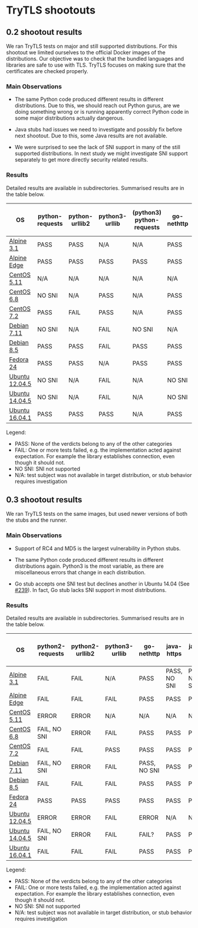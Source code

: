 # TryTLS shootouts

## 0.2 shootout results

We ran TryTLS tests on major and still supported distributions.
For this shootout we limited ourselves to the official Docker images
of the distributions. Our objective was to check that the bundled
languages and libraries are safe to use with TLS. TryTLS focuses
on making sure that the certificates are checked properly.

### Main Observations

* The same Python code produced different results in different distributions.
  Due to this, we should reach out Python gurus, are we doing something wrong
  or is running apparently correct Python code in some major distributions
  actually dangerous.

* Java stubs had issues we need to investigate and possibly fix before next
  shootout. Due to this, some Java results are not available.

* We were surprised to see the lack of SNI support in many of the still
  supported distributions. In next study we might investigate SNI support
  separately to get more directly security related results.

### Results

Detailed results are available in subdirectories. Summarised results are in the
table below.

<!-- markdownlint-disable MD013 -->

| OS                             | python-requests | python-urllib2 | python3-urllib | (python3) python-requests | go-nethttp   | java-https | java-net | php-file-get-contents  |
|------------------------------- | --------------- | -------------- | -------------- | --------------------------| ------------ | ---------- | ---------|------------------------|
|[Alpine 3.1](alpine-3.1)        | PASS            | PASS           | N/A            | N/A                       | PASS         | N/A        | N/A      | NO SNI |
|[Alpine Edge](alpine-edge)      | PASS            | PASS           | PASS           | PASS                      | PASS         | PASS       | PASS     | NO SNI |
|[CentOS 5.11](centos5)          | N/A             | N/A            | N/A            | N/A                       | N/A          | N/A        | N/A      | N/A    |
|[CentOS 6.8](centos6)           | NO SNI          | N/A            | PASS           | N/A                       | PASS         | N/A        | N/A      | NO SNI |
|[CentOS 7.2](centos7)           | PASS            | FAIL           | PASS           | N/A                       | PASS         | N/A        | N/A      | NO SNI |
|[Debian 7.11](debian-7)         | NO SNI          | N/A            | FAIL           | NO SNI                    | N/A          | N/A        | N/A      | NO SNI |
|[Debian 8.5](debian-8)          | PASS            | PASS           | FAIL           | PASS                      | PASS          | N/A        | N/A      | PASS   |
|[Fedora 24](fedora24)           | PASS            | PASS           | N/A            | PASS                      | PASS         | PASS       | PASS     | PASS   |
|[Ubuntu 12.04.5](ubuntu-12.04)  | NO SNI          | N/A            | FAIL           | N/A                       | NO SNI       | N/A        | N/A      | NO SNI |
|[Ubuntu 14.04.5](ubuntu-14.04)  | NO SNI          | N/A            | FAIL           | N/A                       | NO SNI       | N/A        | N/A      | NO SNI |
|[Ubuntu 16.04.1](ubuntu-16.04)  | PASS            | PASS           | PASS           | N/A                       | PASS         | PASS       | PASS     | PASS   |

Legend:

* PASS: None of the verdicts belong to any of the other categories
* FAIL: One or more tests failed, e.g. the implementation acted against
  expectation. For example the library establishes connection, even though
   it should not.
* NO SNI: SNI not supported
* N/A: test subject was not available in target distribution, or stub behavior
  requires investigation

## 0.3 shootout results

We ran TryTLS tests on the same images, but used newer versions of both the stubs and the runner.

### Main Observations

* Support of RC4 and MD5 is the largest vulnerability in Python stubs.

* The same Python code produced different results in different distributions again. Python3 is the most variable, as there are miscellaneous errors that change in each distribution.

* Go stub accepts one SNI test but declines another in Ubuntu 14.04 (See [#239](https://github.com/ouspg/trytls/issues/239)). In fact, Go stub lacks SNI support in most distributions.

### Results

Detailed results are available in subdirectories. Summarised results are in the
table below.

<!-- markdownlint-disable MD013 -->

| OS                             | python2-requests | python2-urllib2 | python3-urllib | go-nethttp   |java-https | java-net | php-file-get-contents  |
|------------------------------- | ---------------- | --------------- | -------------- | ------------ | -------- | -------- | ---------------------- |
|[Alpine 3.1](alpine-3.1)        | FAIL             | FAIL            | N/A            | PASS         |PASS, NO SNI|PASS, NO SNI|PASS, NO SNI|
|[Alpine Edge](alpine-edge)      | FAIL             | FAIL            | FAIL           | PASS         | PASS       | PASS     |PASS, NO SNI|
|[CentOS 5.11](centos5)          | ERROR            | ERROR           | N/A            | N/A          | N/A        | N/A      |PASS, NO SNI|
|[CentOS 6.8](centos6)           | FAIL, NO SNI     | ERROR           | FAIL           | PASS         | PASS       | PASS     |PASS, NO SNI|
|[CentOS 7.2](centos7)           | FAIL             | FAIL            | PASS           | PASS         | PASS       | PASS     |PASS, NO SNI|
|[Debian 7.11](debian-7)         | FAIL, NO SNI     | ERROR           | FAIL           | PASS, NO SNI | PASS       | PASS     |PASS, NO SNI|
|[Debian 8.5](debian-8)          | FAIL             | FAIL            | FAIL           | PASS         | PASS      | PASS     | PASS       |
|[Fedora 24](fedora24)           | PASS             | PASS            | PASS           | PASS         | PASS       | PASS     | PASS       |
|[Ubuntu 12.04.5](ubuntu-12.04)  | ERROR            | ERROR           | FAIL           | ERROR        | N/A        | N/A      |PASS, NO SNI|
|[Ubuntu 14.04.5](ubuntu-14.04)  | FAIL, NO SNI     | ERROR           | FAIL           | FAIL?        | PASS       | PASS     |PASS, NO SNI|
|[Ubuntu 16.04.1](ubuntu-16.04)  | FAIL             | FAIL            | FAIL           | PASS         | PASS       | PASS     | PASS       |

Legend:

* PASS: None of the verdicts belong to any of the other categories
* FAIL: One or more tests failed, e.g. the implementation acted against
expectation. For example the library establishes connection, even though
 it should not.
* NO SNI: SNI not supported
* N/A: test subject was not available in target distribution, or stub behavior
requires investigation
